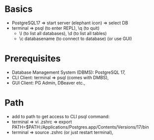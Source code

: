# Basics

- PostgreSQL17 => start server (elephant icon) => select DB
- terminal => psql (to enter REPL), \q (to quit)
  - \l (to list all databases), \d (to list all tables)
  - \c databasename (to connect to database) (or use GUI)

# Prerequisites

- Database Management System (DBMS): PostgreSQL 17,
- CLI Client: terminal => psql (comes with DMBS),
- GUI Client: PG Admin, DBeaver etc.,

# Path

- add to path to get access to CLI psql command:
- terminal => vi .zshrc => export PATH=$PATH:/Applications/Postgres.app/Contents/Versions/17/bin
- terminal => source .zshrc (or just restart terminal),

<!-- # GUI

- new connection (any name of the connection),
- host: localhost,
- port: 5432,
- database name to which we want to connect,
- username (any username),
- password (optional),

# CLI:

## connect to database + commands:

- psql => help => to see short list of hints;
- psql => e.g. \q (quit), \? (more help);
- psql => CREATE DATABASE databasename;
- psql -h localhost -p 5432 -U llebioda databasename (to connect to a database);
- or: \c databasename
- psql => \l => list all databases
- psql => \d => list all tables
- psql => \d tablename => displays particular table -->
